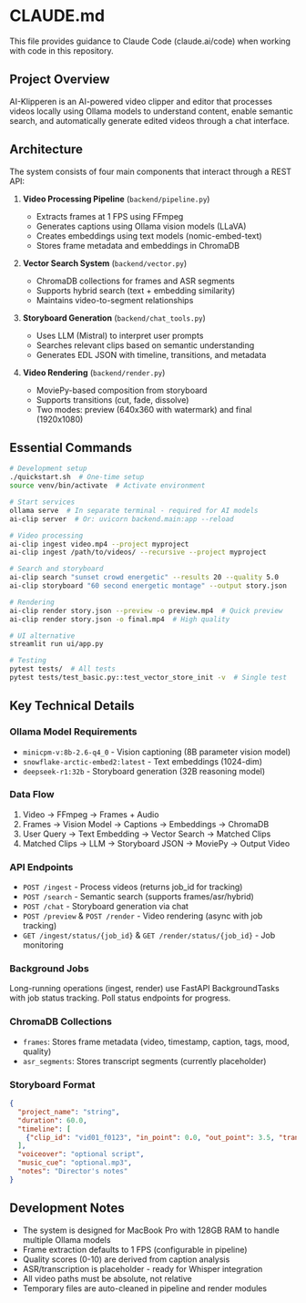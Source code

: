 # CLAUDE.md

This file provides guidance to Claude Code (claude.ai/code) when working with code in this repository.

## Project Overview

AI-Klipperen is an AI-powered video clipper and editor that processes videos locally using Ollama models to understand content, enable semantic search, and automatically generate edited videos through a chat interface.

## Architecture

The system consists of four main components that interact through a REST API:

1. **Video Processing Pipeline** (`backend/pipeline.py`)
   - Extracts frames at 1 FPS using FFmpeg
   - Generates captions using Ollama vision models (LLaVA)
   - Creates embeddings using text models (nomic-embed-text)
   - Stores frame metadata and embeddings in ChromaDB

2. **Vector Search System** (`backend/vector.py`)
   - ChromaDB collections for frames and ASR segments
   - Supports hybrid search (text + embedding similarity)
   - Maintains video-to-segment relationships

3. **Storyboard Generation** (`backend/chat_tools.py`)
   - Uses LLM (Mistral) to interpret user prompts
   - Searches relevant clips based on semantic understanding
   - Generates EDL JSON with timeline, transitions, and metadata

4. **Video Rendering** (`backend/render.py`)
   - MoviePy-based composition from storyboard
   - Supports transitions (cut, fade, dissolve)
   - Two modes: preview (640x360 with watermark) and final (1920x1080)

## Essential Commands

```bash
# Development setup
./quickstart.sh  # One-time setup
source venv/bin/activate  # Activate environment

# Start services
ollama serve  # In separate terminal - required for AI models
ai-clip server  # Or: uvicorn backend.main:app --reload

# Video processing
ai-clip ingest video.mp4 --project myproject
ai-clip ingest /path/to/videos/ --recursive --project myproject

# Search and storyboard
ai-clip search "sunset crowd energetic" --results 20 --quality 5.0
ai-clip storyboard "60 second energetic montage" --output story.json

# Rendering
ai-clip render story.json --preview -o preview.mp4  # Quick preview
ai-clip render story.json -o final.mp4  # High quality

# UI alternative
streamlit run ui/app.py

# Testing
pytest tests/  # All tests
pytest tests/test_basic.py::test_vector_store_init -v  # Single test
```

## Key Technical Details

### Ollama Model Requirements
- `minicpm-v:8b-2.6-q4_0` - Vision captioning (8B parameter vision model)
- `snowflake-arctic-embed2:latest` - Text embeddings (1024-dim)
- `deepseek-r1:32b` - Storyboard generation (32B reasoning model)

### Data Flow
1. Video → FFmpeg → Frames + Audio
2. Frames → Vision Model → Captions → Embeddings → ChromaDB
3. User Query → Text Embedding → Vector Search → Matched Clips
4. Matched Clips → LLM → Storyboard JSON → MoviePy → Output Video

### API Endpoints
- `POST /ingest` - Process videos (returns job_id for tracking)
- `POST /search` - Semantic search (supports frames/asr/hybrid)
- `POST /chat` - Storyboard generation via chat
- `POST /preview` & `POST /render` - Video rendering (async with job tracking)
- `GET /ingest/status/{job_id}` & `GET /render/status/{job_id}` - Job monitoring

### Background Jobs
Long-running operations (ingest, render) use FastAPI BackgroundTasks with job status tracking. Poll status endpoints for progress.

### ChromaDB Collections
- `frames`: Stores frame metadata (video, timestamp, caption, tags, mood, quality)
- `asr_segments`: Stores transcript segments (currently placeholder)

### Storyboard Format
```json
{
  "project_name": "string",
  "duration": 60.0,
  "timeline": [
    {"clip_id": "vid01_f0123", "in_point": 0.0, "out_point": 3.5, "transition": "cut"}
  ],
  "voiceover": "optional script",
  "music_cue": "optional.mp3",
  "notes": "Director's notes"
}
```

## Development Notes

- The system is designed for MacBook Pro with 128GB RAM to handle multiple Ollama models
- Frame extraction defaults to 1 FPS (configurable in pipeline)
- Quality scores (0-10) are derived from caption analysis
- ASR/transcription is placeholder - ready for Whisper integration
- All video paths must be absolute, not relative
- Temporary files are auto-cleaned in pipeline and render modules